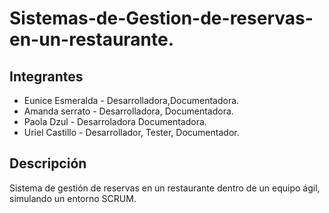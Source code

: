# Sistemas-de-Gestion-de-reservas-en-un-restaurante.
## Integrantes
- Eunice Esmeralda - Desarrolladora,Documentadora.
- Amanda serrato  - Desarrolladora, Documentadora.
- Paola Dzul -  Desarroladora Documentadora.
- Uriel Castillo - Desarrollador, Tester, Documentador.

## Descripción
Sistema de gestión de reservas en un restaurante dentro de un equipo ágil, simulando un entorno SCRUM.
    
